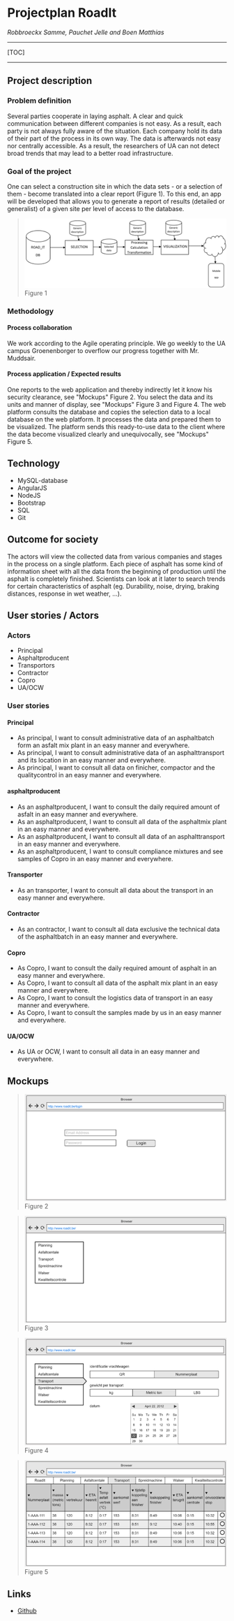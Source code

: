 # Projectplan RoadIt
*Robbroeckx Samme, Pauchet Jelle and Boen Matthias*

----

[TOC]

----

## Project description
### Problem definition

Several parties cooperate in laying asphalt. A clear and quick communication between different companies is not easy. As a result, each party is not always fully aware of the situation. Each company hold its data of their part of the process in its own way. The data is afterwards not easy nor centrally accessible. As a result, the researchers of UA can not detect broad trends that may lead to a better road infrastructure.

### Goal of the project

One can select a construction site in which the data sets - or a selection of them - become translated into a clear report (Figure 1). To this end, an app will be developed that allows you to generate a report of results (detailed or generalist) of a given site per level of access to the database.
> ![Figure 1](https://raw.githubusercontent.com/JellePauchet/RoadIt/master/documantation/img/projectplanFig1.PNG)
> Figure 1

### Methodology

#### Process collaboration

We work according to the Agile operating principle. We go weekly to the UA campus Groenenborger to overflow our progress together with Mr. Muddsair.

#### Process application / Expected results

One reports to the web application and thereby indirectly let it know his security clearance, see "Mockups" Figure 2. You select the data and its units and manner of display, see "Mockups" Figure 3 and Figure 4. The web platform consults the database and copies the selection data to a local database on the web platform. It processes the data and prepared them to be visualized. The platform sends this ready-to-use data to the client where the data become visualized clearly and unequivocally, see "Mockups" Figure 5.

## Technology

- MySQL-database
- AngularJS
- NodeJS
- Bootstrap
- SQL
- Git

## Outcome for society

The actors will view the collected data from various companies and stages in the process on a single platform. Each piece of asphalt has some kind of information sheet with all the data from the beginning of production until the asphalt is completely finished. Scientists can look at it later to search trends for certain characteristics of asphalt (eg. Durability, noise, drying, braking distances, response in wet weather, ...).

## User stories / Actors
### Actors

- Principal
- Asphaltproducent
- Transportors
- Contractor
- Copro
- UA/OCW

### User stories

#### Principal
- As principal, I want to consult administrative data of an asphaltbatch form an asfalt mix plant in an easy manner and everywhere.
- As principal, I want to consult administrative data of an asphalttransport and its location in an easy manner and everywhere.
- As principal, I want to consult all data on finicher, compactor and the qualitycontrol in an easy manner and everywhere.


#### asphaltproducent
- As an asphaltproducent, I want to consult the daily required amount of asfalt in an easy manner and everywhere.
- As an asphaltproducent, I want to consult all data of the asphaltmix plant in an easy manner and everywhere.
- As an asphaltproducent, I want to consult all data of an asphalttransport in an easy manner and everywhere.
- As an asphaltproducent, I want to consult compliance mixtures and see samples of Copro in an easy manner and everywhere.

#### Transporter
- As an transporter, I want to consult all data about the transport in an easy manner and everywhere.

#### Contractor
- As an contractor, I want to consult all data exclusive the technical data of the asphaltbatch in an easy manner and everywhere.

#### Copro
- As Copro, I want to consult the daily required amount of asphalt in an easy manner and everywhere.
- As Copro, I want to consult all data of the asphalt mix plant in an easy manner and everywhere.
- As Copro, I want to consult the logistics data of transport in an easy manner and everywhere.
- As Copro, I want to consult the samples made by us in an easy manner and everywhere.

#### UA/OCW
- As UA or OCW, I want to consult all data in an easy manner and everywhere.

## Mockups

> ![Figure 2](https://raw.githubusercontent.com/JellePauchet/RoadIt/master/documantation/img/projectplanFig2.PNG)
> Figure 2

> ![Figure 3](https://raw.githubusercontent.com/JellePauchet/RoadIt/master/documantation/img/projectplanFig3.PNG)
> Figure 3

> ![Figure 4](https://raw.githubusercontent.com/JellePauchet/RoadIt/master/documantation/img/projectplanFig4.PNG)
> Figure 4

> ![Figure 5](https://raw.githubusercontent.com/JellePauchet/RoadIt/master/documantation/img/projectplanFig5.PNG)
> Figure 5

## Links

- [Github](https://github.com/JellePauchet/RoadIt)
